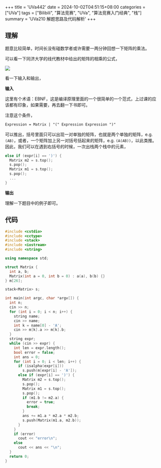 +++
title = 'UVa442'
date = 2024-10-02T04:51:15+08:00
categories = ["UVa"]
tags = ["Bilibili", "算法竞赛", "UVa", "算法竞赛入门经典", "栈"]
summary = 'UVa210 解题思路及代码解析'
+++

## 理解

题意比较简单，时间长没有碰数学者或许需要一两分钟回想一下矩阵的乘法。

可以看一下同济大学的线代教材中给出的矩阵的相乘的公式，

![](https://i.postimg.cc/KYT3BXGx/image.png)

看一下输入和输出，

**输入**

这里有个术语：EBNF，这是编译原理里面的一个很简单的一个范式，上过课的应该都有印象，如果需要，再去翻一下书即可。

注意这个条件，

```txt
Expression = Matrix | "(" Expression Expression ")"
```

可以推出，括号里面只可以出现一对单独的矩阵，也就是两个单独的矩阵，e.g. `(AB)`，或者，一个矩阵加上另一对括号括起来的矩阵，e.g. `(A(AB))`，以此类推。因此，我们可以在遇到右括号的时候，一次出栈两个栈中的元素，

```cpp
else if (expr[i] == ')') {
  Matrix m2 = s.top();
  s.pop();
  Matrix m1 = s.top();
  s.pop();
  ...
}
```

**输出**

理解一下题目中的例子即可。

## 代码

```cpp
#include <cstdio>
#include <cctype>
#include <stack>
#include <iostream>
#include <string>

using namespace std;

struct Matrix {
  int a, b;
  Matrix(int a = 0, int b = 0) : a(a), b(b) {}
} m[26];

stack<Matrix> s;

int main(int argc, char *argv[]) {
  int n;
  cin >> n;
  for (int i = 0; i < n; i++) {
    string name;
    cin >> name;
    int k = name[0] - 'A';
    cin >> m[k].a >> m[k].b;
  }
  string expr;
  while (cin >> expr) {
    int len = expr.length();
    bool error = false;
    int ans = 0;
    for (int i = 0; i < len; i++) {
      if (isalpha(expr[i]))
        s.push(m[expr[i] - 'A']);
      else if (expr[i] == ')') {
        Matrix m2 = s.top();
        s.pop();
        Matrix m1 = s.top();
        s.pop();
        if (m1.b != m2.a) {
          error = true;
          break;
        }
        ans += m1.a * m2.a * m2.b;
        s.push(Matrix(m1.a, m2.b));
      }
    }
    if (error)
      cout << "error\n";
    else
      cout << ans << "\n";
  }
  return 0;
}
```


